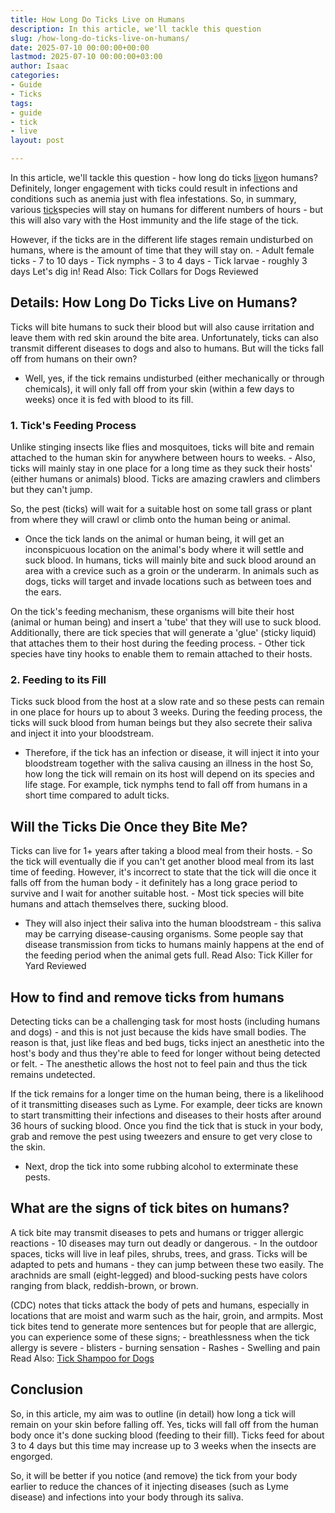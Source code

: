 ```yaml
---
title: How Long Do Ticks Live on Humans
description: In this article, we'll tackle this question
slug: /how-long-do-ticks-live-on-humans/
date: 2025-07-10 00:00:00+00:00
lastmod: 2025-07-10 00:00:00+03:00
author: Isaac
categories:
- Guide
- Ticks
tags:
- guide
- tick
- live
layout: post

---
```

In this article, we'll tackle this question - how long do ticks [live](https://pestpolicy.com/can-no-see-ums-live-in-my-hair/)on humans? Definitely, longer engagement with ticks could result in infections and conditions such as anemia just with flea infestations. So, in summary, various [tick](https://pestpolicy.com/ticks-diseases-index/)species will stay on humans for different numbers of hours - but this will also vary with the Host immunity and the life stage of the tick.

However, if the ticks are in the different life stages remain undisturbed on humans, where is the amount of time that they will stay on. - Adult female ticks - 7 to 10 days - Tick nymphs - 3 to 4 days - Tick larvae - roughly 3 days Let's dig in! Read Also: Tick Collars for Dogs Reviewed

##  Details: How Long Do Ticks Live on Humans?

Ticks will bite humans to suck their blood but will also cause irritation and leave them with red skin around the bite area. Unfortunately, ticks can also transmit different diseases to dogs and also to humans. But will the ticks fall off from humans on their own?

- Well, yes, if the tick remains undisturbed (either mechanically or through chemicals), it will only fall off from your skin (within a few days to weeks) once it is fed with blood to its fill.

###  1. Tick's Feeding Process

Unlike stinging insects like flies and mosquitoes, ticks will bite and remain attached to the human skin for anywhere between hours to weeks. - Also, ticks will mainly stay in one place for a long time as they suck their hosts' (either humans or animals) blood. Ticks are amazing crawlers and climbers but they can't jump.

So, the pest (ticks) will wait for a suitable host on some tall grass or plant from where they will crawl or climb onto the human being or animal.

- Once the tick lands on the animal or human being, it will get an inconspicuous location on the animal's body where it will settle and suck blood. In humans, ticks will mainly bite and suck blood around an area with a crevice such as a groin or the underarm. In animals such as dogs, ticks will target and invade locations such as between toes and the ears.

On the tick's feeding mechanism, these organisms will bite their host (animal or human being) and insert a 'tube' that they will use to suck blood. Additionally, there are tick species that will generate a 'glue' (sticky liquid) that attaches them to their host during the feeding process. - Other tick species have tiny hooks to enable them to remain attached to their hosts.

###  2. Feeding to its Fill

Ticks suck blood from the host at a slow rate and so these pests can remain in one place for hours up to about 3 weeks. During the feeding process, the ticks will suck blood from human beings but they also secrete their saliva and inject it into your bloodstream.

- Therefore, if the tick has an infection or disease, it will inject it into your bloodstream together with the saliva causing an illness in the host So, how long the tick will remain on its host will depend on its species and life stage. For example, tick nymphs tend to fall off from humans in a short time compared to adult ticks.

##  Will the Ticks Die Once they Bite Me?

Ticks can live for 1+ years after taking a blood meal from their hosts. - So the tick will eventually die if you can't get another blood meal from its last time of feeding. However, it's incorrect to state that the tick will die once it falls off from the human body - it definitely has a long grace period to survive and I wait for another suitable host. - Most tick species will bite humans and attach themselves there, sucking blood.

- They will also inject their saliva into the human bloodstream - this saliva may be carrying disease-causing organisms. Some people say that disease transmission from ticks to humans mainly happens at the end of the feeding period when the animal gets full. Read Also: Tick Killer for Yard Reviewed

##  How to find and remove ticks from humans

Detecting ticks can be a challenging task for most hosts (including humans and dogs) - and this is not just because the kids have small bodies. The reason is that, just like fleas and bed bugs, ticks inject an anesthetic into the host's body and thus they're able to feed for longer without being detected or felt. - The anesthetic allows the host not to feel pain and thus the tick remains undetected.

If the tick remains for a longer time on the human being, there is a likelihood of it transmitting diseases such as Lyme. For example, deer ticks are known to start transmitting their infections and diseases to their hosts after around 36 hours of sucking blood. Once you find the tick that is stuck in your body, grab and remove the pest using tweezers and ensure to get very close to the skin.

- Next, drop the tick into some rubbing alcohol to exterminate these pests.

##  What are the signs of tick bites on humans?

A tick bite may transmit diseases to pets and humans or trigger allergic reactions - 10 diseases may turn out deadly or dangerous. - In the outdoor spaces, ticks will live in leaf piles, shrubs, trees, and grass. Ticks will be adapted to pets and humans - they can jump between these two easily. The arachnids are small (eight-legged) and blood-sucking pests have colors ranging from black, reddish-brown, or brown.

(CDC) notes that ticks attack the body of pets and humans, especially in locations that are moist and warm such as the hair, groin, and armpits. Most tick bites tend to generate more sentences but for people that are allergic, you can experience some of these signs; - breathlessness when the tick allergy is severe - blisters - burning sensation - Rashes - Swelling and pain Read Also: [Tick Shampoo for Dogs](https://pestpolicy.com/best-tick-shampoo-for-dogs/)

##  Conclusion

So, in this article, my aim was to outline (in detail) how long a tick will remain on your skin before falling off. Yes, ticks will fall off from the human body once it's done sucking blood (feeding to their fill). Ticks feed for about 3 to 4 days but this time may increase up to 3 weeks when the insects are engorged.

So, it will be better if you notice (and remove) the tick from your body earlier to reduce the chances of it injecting diseases (such as Lyme disease) and infections into your body through its saliva.
